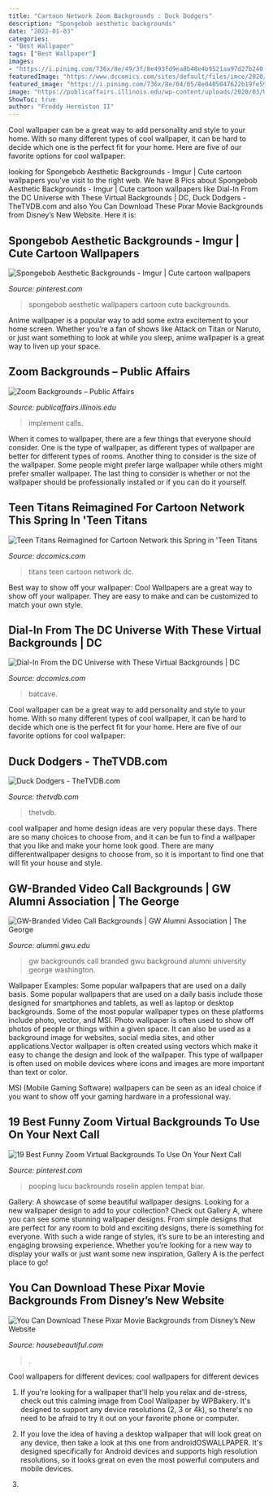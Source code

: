 ```yaml
---
title: "Cartoon Network Zoom Backgrounds : Duck Dodgers"
description: "Spongebob aesthetic backgrounds"
date: "2022-01-03"
categories:
- "Best Wallpaper"
tags: ["Best Wallpaper"]
images:
- "https://i.pinimg.com/736x/8e/49/3f/8e493fd9ea8b48e4b9521aa97d27b240.jpg"
featuredImage: "https://www.dccomics.com/sites/default/files/imce/2020/03-MAR/DC_BG_Batcave01_5e83e24d33a881.49916090.jpg"
featured_image: "https://i.pinimg.com/736x/8e/04/05/8e0405047622b19fe59303d938f2b4cc.jpg"
image: "https://publicaffairs.illinois.edu/wp-content/uploads/2020/03/University-of-Illinois-Zoom-background-13-2.jpg"
ShowToc: true
author: "Freddy Hermiston II"
---
```



Cool wallpaper can be a great way to add personality and style to your home. With so many different types of cool wallpaper, it can be hard to decide which one is the perfect fit for your home. Here are five of our favorite options for cool wallpaper: 

	

		
looking for Spongebob Aesthetic Backgrounds - Imgur | Cute cartoon wallpapers you've visit to the right web. We have 8 Pics about Spongebob Aesthetic Backgrounds - Imgur | Cute cartoon wallpapers like Dial-In From the DC Universe with These Virtual Backgrounds | DC, Duck Dodgers - TheTVDB.com and also You Can Download These Pixar Movie Backgrounds from Disney’s New Website. Here it is:
		
    
## Spongebob Aesthetic Backgrounds - Imgur | Cute Cartoon Wallpapers

<img loading=lazy src="https://i.pinimg.com/736x/8e/04/05/8e0405047622b19fe59303d938f2b4cc.jpg" onerror="this.onerror=null;this.src='https://tse3.mm.bing.net/th?id=OIP.PZKV90tGpP3VjLtLOxDALQHaMW&amp;pid=15.1';" alt="Spongebob Aesthetic Backgrounds - Imgur | Cute cartoon wallpapers">

_Source: pinterest.com_

>spongebob aesthetic wallpapers cartoon cute backgrounds. 

	

Anime wallpaper is a popular way to add some extra excitement to your home screen. Whether you’re a fan of shows like Attack on Titan or Naruto, or just want something to look at while you sleep, anime wallpaper is a great way to liven up your space.

    
## Zoom Backgrounds – Public Affairs

<img loading=lazy src="https://publicaffairs.illinois.edu/wp-content/uploads/2020/03/University-of-Illinois-Zoom-background-13-2.jpg" onerror="this.onerror=null;this.src='https://tse4.mm.bing.net/th?id=OIP.-Q4RFev6P8SwmRC-W6tLfAHaEK&amp;pid=15.1';" alt="Zoom Backgrounds – Public Affairs">

_Source: publicaffairs.illinois.edu_

>implement calls. 

	

When it comes to wallpaper, there are a few things that everyone should consider. One is the type of wallpaper, as different types of wallpaper are better for different types of rooms. Another thing to consider is the size of the wallpaper. Some people might prefer large wallpaper while others might prefer smaller wallpaper. The last thing to consider is whether or not the wallpaper should be professionally installed or if you can do it yourself.

    
## Teen Titans Reimagined For Cartoon Network This Spring In &#039;Teen Titans

<img loading=lazy src="https://www.dccomics.com/sites/default/files/field/image/TTG_Action_2.jpg" onerror="this.onerror=null;this.src='https://tse4.mm.bing.net/th?id=OIP.6dB9yKqifMwypu9HrAEtsgHaEK&amp;pid=15.1';" alt="Teen Titans Reimagined for Cartoon Network this Spring in &#039;Teen Titans">

_Source: dccomics.com_

>titans teen cartoon network dc. 

	

Best way to show off your wallpaper:
Cool Wallpapers are a great way to show off your wallpaper. They are easy to make and can be customized to match your own style.

    
## Dial-In From The DC Universe With These Virtual Backgrounds | DC

<img loading=lazy src="https://www.dccomics.com/sites/default/files/imce/2020/03-MAR/DC_BG_Batcave01_5e83e24d33a881.49916090.jpg" onerror="this.onerror=null;this.src='https://tse4.mm.bing.net/th?id=OIP.kMJ1Mf0BgHzEufb5qwlh1AHaEK&amp;pid=15.1';" alt="Dial-In From the DC Universe with These Virtual Backgrounds | DC">

_Source: dccomics.com_

>batcave. 

	

Cool wallpaper can be a great way to add personality and style to your home. With so many different types of cool wallpaper, it can be hard to decide which one is the perfect fit for your home. Here are five of our favorite options for cool wallpaper: 

    
## Duck Dodgers - TheTVDB.com

<img loading=lazy src="https://artworks.thetvdb.com/banners/posters/72269-2.jpg" onerror="this.onerror=null;this.src='https://tse2.mm.bing.net/th?id=OIP.C5bFQUhriyRXydXxENQ2YQHaK5&amp;pid=15.1';" alt="Duck Dodgers - TheTVDB.com">

_Source: thetvdb.com_

>thetvdb. 

	

cool wallpaper and home design ideas are very popular these days. There are so many choices to choose from, and it can be fun to find a wallpaper that you like and make your home look good. There are many differentwallpaper designs to choose from, so it is important to find one that will fit your house and style.

    
## GW-Branded Video Call Backgrounds | GW Alumni Association | The George

<img loading=lazy src="https://www.alumni.gwu.edu/sites/g/files/zaxdzs1491/f/downloads/video-call-backgrounds/gw-branded-video-call-background-09.jpg" onerror="this.onerror=null;this.src='https://tse1.mm.bing.net/th?id=OIP.jNdCEAnRWQj1CukNfhLn5gHaEK&amp;pid=15.1';" alt="GW-Branded Video Call Backgrounds | GW Alumni Association | The George">

_Source: alumni.gwu.edu_

>gw backgrounds call branded gwu background alumni university george washington. 

	

Wallpaper Examples: Some popular wallpapers that are used on a daily basis.
Some popular wallpapers that are used on a daily basis include those designed for smartphones and tablets, as well as laptop or desktop backgrounds. Some of the most popular wallpaper types on these platforms include photo, vector, and MSI. 
Photo wallpaper is often used to show off photos of people or things within a given space. It can also be used as a background image for websites, social media sites, and other applications.Vector wallpaper is often created using vectors which make it easy to change the design and look of the wallpaper. This type of wallpaper is often used on mobile devices where icons and images are more important than text or color. 

MSI (Mobile Gaming Software) wallpapers can be seen as an ideal choice if you want to show off your gaming hardware in a professional way.

    
## 19 Best Funny Zoom Virtual Backgrounds To Use On Your Next Call

<img loading=lazy src="https://i.pinimg.com/736x/8e/49/3f/8e493fd9ea8b48e4b9521aa97d27b240.jpg" onerror="this.onerror=null;this.src='https://tse1.mm.bing.net/th?id=OIP.oSxOZcxIW2isok6fXV7e7gHaE8&amp;pid=15.1';" alt="19 Best Funny Zoom Virtual Backgrounds To Use On Your Next Call">

_Source: pinterest.com_

>pooping lucu backrounds roselin applen tempat biar. 

	

Gallery: A showcase of some beautiful wallpaper designs.
Looking for a new wallpaper design to add to your collection? Check out Gallery A, where you can see some stunning wallpaper designs. From simple designs that are perfect for any room to bold and exciting designs, there is something for everyone. With such a wide range of styles, it’s sure to be an interesting and engaging browsing experience. Whether you’re looking for a new way to display your walls or just want some new inspiration, Gallery A is the perfect place to go!





	
	
    
## You Can Download These Pixar Movie Backgrounds From Disney’s New Website

<img loading=lazy src="https://hips.hearstapps.com/hmg-prod.s3.amazonaws.com/images/screen-shot-2020-04-07-at-10-52-45-am-1586281979.png?resize=480:*" onerror="this.onerror=null;this.src='https://tse2.mm.bing.net/th?id=OIP.aGILXTMr79q0oUxEPfCLaAHaEI&amp;pid=15.1';" alt="You Can Download These Pixar Movie Backgrounds from Disney’s New Website">

_Source: housebeautiful.com_

>. 

	

Cool wallpapers for different devices:
cool wallpapers for different devices 

1. If you're looking for a wallpaper that'll help you relax and de-stress, check out this calming image from Cool Wallpaper by WPBakery. It's designed to support any device resolutions (2, 3 or 4k), so there's no need to be afraid to try it out on your favorite phone or computer.

2. If you love the idea of having a desktop wallpaper that will look great on any device, then take a look at this one from androidOSWALLPAPER. It's designed specifically for Android devices and supports high resolution resolutions, so it looks great on even the most powerful computers and mobile devices.

3.

